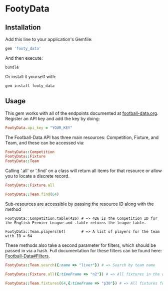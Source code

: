 # FootyData

## Installation

Add this line to your application's Gemfile:

```ruby
gem 'footy_data'
```

And then execute:

```
bundle
```

Or install it yourself with:

```
gem install footy_data
```

## Usage

This gem works with all of the endpoints documented at [football-data.org]("http://api.football-data.org/documentation"). Register an API key and add the key by doing: 

```ruby
FootyData.api_key = "YOUR_KEY"
```

The Football-Data API has three main resources: Competition, Fixture, and Team, and these can be accessed via:

```ruby
FootyData::Competition
FootyData::Fixture
FootyData::Team
```

Calling '.all' or '.find' on a class will return all items for that resource or allow you to locate a discrete record.

```ruby
FootyData::Fixture.all

FootyData::Team.find(64)
```

Sub-resources are accessible by passing the resource ID along with the method

```
FootyData::Competition.table(426) # => 426 is the Competition ID for the English Premier League and .table returns the league table.

FootyData::Team.players(64)       # => A list of players for the team with ID = 64
```

These methods also take a second parameter for filters, which should be passed in via a hash. 
Full documentation for these filters can be found here: [Football-Data#Filters](http://api.football-data.org/docs/v1/index.html#_filters).

```ruby
FootyData::Team.search({:name => "liver"}) # => Search by team name

FootyData::Fixture.all({:timeFrame => "n2"}) # => All fixtures in the database taking place over the next two days

FootyData::Team.fixtures(64,{:timeFrame => "p30"}) # => All fixtures for this team that took place in the past 30 days.
```
